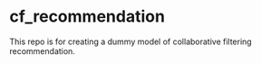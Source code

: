 # cf_recommendation

This repo is for creating a dummy model of collaborative filtering recommendation. 
